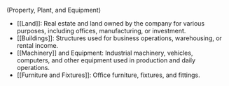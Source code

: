 (Property, Plant, and Equipment)

- [[Land]]: Real estate and land owned by the company for various purposes, including offices, manufacturing, or investment.
- [[Buildings]]: Structures used for business operations, warehousing, or rental income.
- [[Machinery]] and Equipment: Industrial machinery, vehicles, computers, and other equipment used in production and daily operations.
- [[Furniture and Fixtures]]: Office furniture, fixtures, and fittings.

